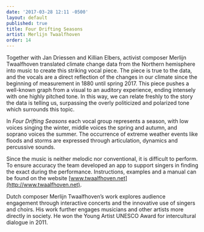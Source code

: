 ```yaml
---
date: '2017-03-28 12:11 -0500'
layout: default
published: true
title: Four Drifting Seasons
artist: Merlijn Twaalfhoven
order: 14
---
```

Together with Jan Driessen and Killian Elbers, activist composer Merlijn Twaalfhoven translated climate change data from the Northern hemisphere into music to create this striking vocal piece. The piece is true to the data, and the vocals are a direct reflection of the changes in our climate since the beginning of measurement in 1880 until spring 2017. This piece pushes a well-known graph from a visual to an auditory experience, ending intensely with one highly pitched tone. In this way, we can relate freshly to the story the data is telling us, surpassing the overly politicized and polarized tone which surrounds this topic.

In _Four Drifting Seasons_ each vocal group represents a season, with low voices singing the winter, middle voices the spring and autumn, and soprano voices the summer. The occurrence of extreme weather events like floods and storms are expressed through articulation, dynamics and percussive sounds.

Since the music is neither melodic nor conventional, it is difficult to perform. To ensure accuracy the team developed an app to support singers in finding the exact during the performance. Instructions, examples and a manual can be found on the website [www.twaalfhoven.net](http://www.twaalfhoven.net).

Dutch composer Merlijn Twaalfhoven’s work explores audience engagement through interactive concerts and the innovative use of singers and choirs. His work further engages musicians and other artists more directly in society. He won the Young Artist UNESCO Award for intercultural dialogue in 2011.
